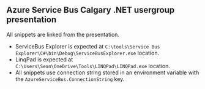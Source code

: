 ## Azure Service Bus Calgary .NET usergroup presentation

All snippets are linked from the presentation.

- ServiceBus Explorer is expected at `C:\tools\Service Bus Explorer\C#\bin\Debug\ServiceBusExplorer.exe` location.
- LinqPad is expected at `C:\Users\Sean\OneDrive\Tools\LINQPad\LINQPad.exe` location.
- All snippets use connection string stored in an environment variable with the `AzureServiceBus.ConnectionString` key.
